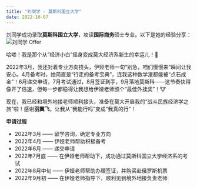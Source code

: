 ```yaml
---
title: "刘同学 - 莫斯科国立大学"
date: 2022-10-07
---
```


刘同学成功录取**莫斯科国立大学**，攻读**国际商务**硕士专业。以下是她的经验分享：
![刘同学 Offer](/img/录取-5.png)

哈喽！我是那个从“经济小白”摇身变成莫大经济系新生的幸运儿！🍰

2022年3月，我还对着专业方向挠头，伊娅老师一句“别急，咱们慢慢来”瞬间让我安心。4月备考时，她简直是“行走的备考宝典”，连我这种数学渣都能被“点石成金”！6月递交申请，7月考试通过，8月签证到手，9月落地莫斯科——这节奏快得像开了倍速，但每一步都稳得让我想给伊娅老师颁个“最佳外挂奖”！🐮

现在，我已经和境外地接老师顺利接头，准备在莫大开启我的“战斗民族经济学之旅”啦！感谢**羽翼飞**，让我从“我能行吗”变成“我真的行”！

**申请过程**
- 2022年3月 —— 留学咨询，确定专业方向
- 2022年4月 —— 伊娅老师帮助积极备考
- 2022年6月 —— 递交申请
- 2022年7月底 —— 在伊娅老师帮助下，成功通过莫斯科国立大学经济系的考试
- 2022年8月中旬 —— 伊娅老师帮助办理签证，并购买赴俄罗斯机票
- 2022年9月初 —— 在伊娅老师指导下，顺利见到境外地接负责老师